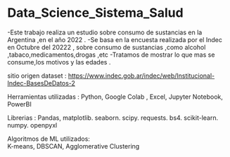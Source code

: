 # Data_Science_Sistema_Salud

-Este trabajo realiza un estudio sobre consumo de sustancias  en la Argentina ,en el año 2022 .
-Se basa en la encuesta realizada por el Indec en  Octubre del 20222 , sobre consumo de sustancias ,como alcohol ,tabaco,medicamentos,drogas ,etc
-Tratamos de mostrar lo que mas se consume,los motivos y las edades .

sitio origen dataset : https://www.indec.gob.ar/indec/web/Institucional-Indec-BasesDeDatos-2 

Herramientas  utilizadas :
    Python,
    Google Colab ,
    Excel,
    Jupyter Notebook,
    PowerBI
    
Librerias : Pandas,
            matplotlib.
            seaborn.
            scipy.
            requests.
            bs4.
            scikit-learn.
            numpy.
            openpyxl

Algoritmos de ML utilizados:  
          K-means, 
          DBSCAN, 
          Agglomerative Clustering 
          

          

